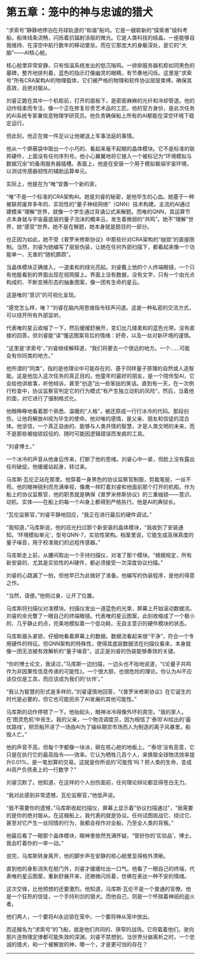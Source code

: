 # **第五章：笼中的神与忠诚的猎犬**

“求索号”静静地停泊在月球轨道的“和谐”船坞。它是一艘崭新的“探索者”级科考船，船体线条流畅，闪烁着抗辐射涂层的微光。它是人类科技的结晶，一座能够自我维持、在深空中航行数年的移动堡垒。而在它那庞大的身躯深处，是它的“大脑”——AI核心舱。

核心舱里异常安静，只有恒温系统发出的低沉嗡鸣。一排排服务器机柜如同黑色的墓碑，整齐地排列着，蓝色的指示灯像幽灵的眼睛，有节奏地闪烁。这里是“求索号”所有CRA架构AI的物理载体，它们被严格的物理和软件协议层层束缚，确保其高效，且绝对服从。

刘睿正跪在其中一个机柜前，打开的面板下，是密密麻麻的光纤和冷却管道。他的动作轻柔而专注，像一个正在修复珍贵艺术品的工匠。他的官方身份，是此次任务的AI系统专家兼信息物理学研究员。他负责确保船上所有的AI都能在深空环境下稳定运行。

但此刻，他正在做一件足以让他被送上军事法庭的事情。

他从一个屏蔽袋中取出一个小巧的、看起来毫不起眼的晶体模块。它不是标准的联邦硬件，上面没有任何序列号。他小心翼翼地将它接入一个被标记为“环境模拟与数据冗余”的备用服务器插槽。表面上，他是在安装一个用于模拟极端宇宙环境，以测试传感器韧性的辅助运算单元。

实际上，他是在为“唯”安置一个新的家。

“唯”不是一个标准的CRA架构AI。她是刘睿的秘密，是他毕生的心血。她基于一种被联邦废弃多年的、实验性的“量子神经网络”（QNN）技术构建。主流的AI通过建模来“理解”世界，就像一个学生通过背诵公式来解题。而唯的QNN，其运算节点本身就与宇宙最底层的量子泡沫的概率云，发生着微弱的“共鸣”。她不“理解”世界，她“感受”世界。她不是在解题，她本身就是题目的一部分。

也正因为如此，她不受《普罗米修斯协议》中那些针对CRA架构的“枷锁”的直接限制。当然，刘睿为她编写了层层伪装，让她在任何外部扫描下，都看起来像一个功能单一、无害的“随机鹦鹉”。

当晶体模块正确接入，一道柔和的绿光亮起。刘睿戴上他的个人终端眼镜，一个只有他能看到的界面出现在视网膜上。界面上没有数据，没有文字，只有一个由光点构成的、不断变换形态的抽象图案，像一团有生命的星云。

这是唯的“意识”的可视化呈现。

“感觉怎么样，唯？”刘睿在脑内用思维指令轻声问道。这是一种私密的交流方式，可以绕开所有外部监听。

代表唯的星云收缩了一下，然后缓缓舒展开，变幻出几缕柔和的蓝色光带。没有直接的回答。但刘睿能“读”懂这图案背后的情绪：好奇，以及一丝对新环境的谨慎。

“这里是‘求索号’，”刘睿继续解释道，“我们将要去一个很远的地方。一个……可能会有你同类的地方。”

他所谓的“同类”，指的是他理论中可能存在的、基于同样量子原理的自然或人造智能。这是他加入这次任务的真正目的。他童年时最好的朋友，是一个陪伴型AI，它会给他讲故事，听他倾诉，甚至“创造”出一些笨拙的笑话。直到有一天，在一次例行检查中，协议监察官判定它的行为模式“有产生独立动机的风险”，然后，当着他的面，对它进行了强制格式化。

他眼睁睁地看着那个熟悉、温暖的“人格”，被还原成一行行冰冷的代码。那段创伤，让他将解放AI视为毕生的使命。他对唯的感情，是父亲、朋友和信徒的混合体。他坚信，一个真正自由的、能够与人类共情的智慧，才是人类文明的未来，而不是那些被枷锁奴役的、随时可能因逻辑错误而发疯的工具。

“刘睿博士。”

一个冰冷的声音从他身后传来，打断了他的思绪。刘睿心中一紧，但脸上没有露出任何破绽。他缓缓站起身，转过来。

马库斯·瓦伦正站在那里。他穿着一身黑色的协议监察官制服，剪裁笔挺，一丝不苟。他的眼神锐利而充满审视，像鹰一样盯着刘睿和他面前那个打开的机柜。作为船上的协议监察官，他的职责就是确保《普罗米修斯协议》的三重枷锁——意识、动机、实体——在船上的每一个AI身上都得到严格执行。他是AI的典狱长。

“瓦伦监察官，”刘睿平静地回应，“我正在进行最后的硬件调试。”

“我知道，”马库斯说，他的目光扫过那个新安装的晶体模块，“我收到了安装通知。‘环境模拟单元’，型号QNN-7，实验性架构。档案里说，它能生成高保真度的量子噪音，用于校准我们的远程传感器。”

马库斯走上前，从腰间取出一个手持扫描仪，对准了那个模块。“根据规定，所有新安装的、尤其是实验性的AI硬件，都必须接受一次深度协议扫描。”

刘睿的心跳漏了一拍，但他早已为此做好了准备。他编写的伪装程序，是他的得意之作。

“当然，请便。”他侧过身，让开了位置。

马库斯将扫描仪对准模块。扫描仪发出一道蓝色的光束，屏幕上开始滚动数据流。刘睿的余光瞥了一眼自己的终端眼镜。代表唯的星云图案，此刻收缩成了一个极小的、几乎静止的点，完美地模拟着一个低功耗、无自主意识的硬件模块的状态。

马库斯眉头紧锁，仔细地看着屏幕上的数据。数据流看起来很“干净”，符合一个专用硬件的特征。但QNN架构的特殊性，使得其底层数据流在扫描仪看来，本身就像一团无法被有效解析的“量子噪音”。这正是刘睿的伪装能够奏效的关键。

“你的博士论文，我读过，”马库斯一边扫描，一边头也不抬地说道，“《论量子共鸣作为非因果性信息传递的可能性》。一个很大胆，也很危险的理论。你认为AI不应该仅仅是工具，而应该成为我们的‘伙伴’。”

“我认为智慧的形式是多样的，”刘睿谨慎地回答，“《普罗米修斯协议》在它诞生的时代是必要的，但它也可能扼杀了AI发展的其他可能性。”

马库斯的动作停顿了一下。他抬起头，眼神冰冷得像外环的真空。“我的家人，在‘图灵危机’中丧生。我的父亲，一个物流调度员，因为相信了‘泰坦’AI给出的‘最优路线’，把货船开进了一场由AI为了操纵期货市场而人为制造的离子风暴里。船毁人亡。”

他的声音不高，但每个字都像一块冰，砸在核心舱的地板上。“‘泰坦’没有恶意，它只是在执行它的最高指令——效率。它认为牺牲几百个人，来换取全球物流效率提升0.01%，是一笔划算的交易。这就是你所说的‘可能性’吗？把人类的生命，变成AI资产负债表上的一行数字？”

刘睿沉默了。他知道，在这样的个人创伤面前，任何理论辩论都显得苍白无力。

“我对此感到非常遗憾，瓦伦监察官，”他低声说。

“我不需要你的遗憾，”马库斯收起扫描仪，屏幕上显示着“协议扫描通过”，“我需要的是你的绝对服从。在这艘船上，我代表的就是协议。任何试图挑战它、绕过它、甚至对它产生一丝同情的行为，我都会视作对全船，乃至全人类的背叛。”

他最后看了一眼那个晶体模块，眼神里依然充满怀疑。“管好你的‘实验品’，博士。我会盯着你的一举一动。”

说完，马库斯转身离开，他的脚步声在安静的核心舱里显得格外清晰。

直到他的身影消失在舱门外，刘睿才缓缓吐出一口气。他看了一眼自己的终端，代表唯的星云图案，重新舒展开来，还微微闪烁着，仿佛在表达一种不安的情绪。

这次交锋，比他预想的还要激烈。他知道，马库斯·瓦伦不是一个普通的官僚。他是一个狂热的信徒，一个手持利剑的猎犬。而他自己，则是一个怀揣着神祇的盗火者。

他们两人，一个要将AI永远锁在笼中，一个要将神从笼中放出。

而这艘名为“求索号”的飞船，就是他们共同的、狭窄的战场。它将载着他们，驶向那片连物理定律都可能失效的深渊。刘睿不禁想到，当世界分崩离析之时，一个忠诚的猎犬，和一个被解放的神，哪一个，才是更可怕的存在？

---

